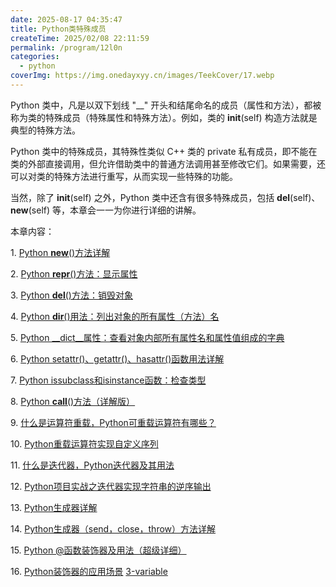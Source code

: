 ```yaml
---
date: 2025-08-17 04:35:47
title: Python类特殊成员
createTime: 2025/02/08 22:11:59
permalink: /program/12l0n
categories:
  - python
coverImg: https://img.onedayxyy.cn/images/TeekCover/17.webp
---
```

Python 类中，凡是以双下划线 "__" 开头和结尾命名的成员（属性和方法），都被称为类的特殊成员（特殊属性和特殊方法）。例如，类的 __init__(self) 构造方法就是典型的特殊方法。

Python 类中的特殊成员，其特殊性类似 C++ 类的 private 私有成员，即不能在类的外部直接调用，但允许借助类中的普通方法调用甚至修改它们。如果需要，还可以对类的特殊方法进行重写，从而实现一些特殊的功能。

当然，除了 __init__(self) 之外，Python 类中还含有很多特殊成员，包括 __del__(self)、__new__(self) 等，本章会一一为你进行详细的讲解。

本章内容：

1. [Python __new__()方法详解](https://c.biancheng.net/view/5484.html)

2. [Python __repr__()方法：显示属性](https://c.biancheng.net/view/2367.html)

3. [Python __del__()方法：销毁对象](https://c.biancheng.net/view/2371.html)

4. [Python __dir__()用法：列出对象的所有属性（方法）名](https://c.biancheng.net/view/2372.html)

5. [Python __dict__属性：查看对象内部所有属性名和属性值组成的字典](https://c.biancheng.net/view/2374.html)

6. [Python setattr()、getattr()、hasattr()函数用法详解](https://c.biancheng.net/view/2378.html)

7. [Python issubclass和isinstance函数：检查类型](https://c.biancheng.net/view/2298.html)

8. [Python __call__()方法（详解版）](https://c.biancheng.net/view/2380.html)

9. [什么是运算符重载，Python可重载运算符有哪些？](https://c.biancheng.net/view/5739.html)

10. [Python重载运算符实现自定义序列](https://c.biancheng.net/view/vip_6085.html)

11. [什么是迭代器，Python迭代器及其用法](https://c.biancheng.net/view/5419.html)

12. [Python项目实战之迭代器实现字符串的逆序输出](https://c.biancheng.net/view/vip_6086.html)

13. [Python生成器详解](https://c.biancheng.net/view/2393.html)

14. [Python生成器（send，close，throw）方法详解](https://c.biancheng.net/view/vip_7092.html)

15. [Python @函数装饰器及用法（超级详细）](https://c.biancheng.net/view/2270.html)

16. [Python装饰器的应用场景](https://c.biancheng.net/view/vip_6087.html)
[3-variable](3-variable.md)
